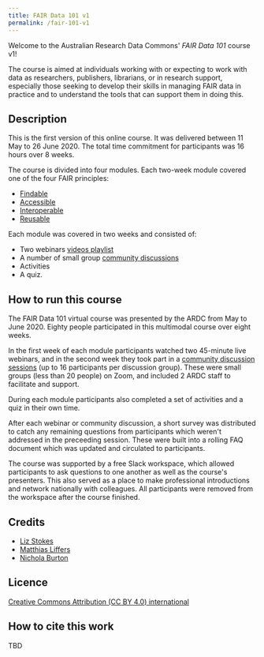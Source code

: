 ```yaml
---
title: FAIR Data 101 v1
permalink: /fair-101-v1
---
```


Welcome to the Australian Research Data Commons' *FAIR Data 101* course v1!

The course is aimed at individuals working with or expecting to work with data as researchers, publishers, librarians, or in research support, especially those seeking to develop their skills in managing FAIR data in practice and to understand the tools that can support them in doing this.

## Description
This is the first version of this online course. It was delivered between 11 May to 26 June 2020. The total time commitment for participants was 16 hours over 8 weeks.

The course is divided into four modules. Each two-week module covered one of the four FAIR principles:
* [Findable](/findable)
* [Accessible](/accessible)
* [Interoperable](/interoperable)
* [Reusable](/reusable)

Each module was covered in two weeks and consisted of:
* Two webinars [videos playlist](https://www.youtube.com/playlist?list=PLG25fMbdLRa7bf4FNTS_LHV7hHOyFvkc-)
* A number of small group [community discussions](course-resources/community-discussion-factsheet.md)
* Activities
* A quiz.

## How to run this course
The FAIR Data 101 virtual course was presented by the ARDC from May to June 2020. Eighty people participated in this multimodal course over eight weeks.

In the first week of each module participants watched
two 45-minute live webinars, and in the second week they took part in a
[community discussion sessions](course-resources/community-discussion-factsheet.md) (up to 16 participants per discussion group). These were small groups (less than 20 people) on Zoom, and included 2 ARDC staff to facilitate and support.

During each module participants also completed a set of activities and a quiz in their own time.

After each webinar or community discussion, a short survey was distributed to catch any remaining questions from participants which weren't addressed in the preceeding session. These were built into a rolling FAQ document which was updated and circulated to participants.

The course was supported by a free Slack workspace, which allowed participants to ask questions to one
another as well as the course's presenters. This also served as a place to make professional introductions and network nationally with colleagues. All participants were removed from the workspace after the course finished.

## Credits

* [Liz Stokes](https://orcid.org/0000-0002-2973-5647)
* [Matthias Liffers](https://orcid.org/0000-0002-3639-2080)
* [Nichola Burton](https://orcid.org/0000-0003-4470-4846)

## Licence
[Creative Commons Attribution (CC BY 4.0) international](/LICENCE)

## How to cite this work
TBD
